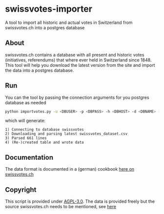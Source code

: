 # swissvotes-importer

A tool to import all historic and actual votes in Switzerland from swissvotes.ch into a postgres database

## About

swissvotes.ch contains a database with all present and historic votes (initiatives, referendums) that where ever held in Switzerland since 1848. This tool will help you download the latest version from the site and import the data into a postgres database.

## Run

You can the tool by passing the connection arguments for you postgres database as needed

```bash
python importvotes.py -u <DBUSER> -p <DBPASS> -h <DBHOST> -d <DBNAME> -t <DBTABLE>
```

which will generate:

```
1) Connecting to database swissvotes
2) Downloading and parsing latest swissvotes_dataset.csv
3) Parsed 661 lines
4) (Re-)created table and wrote data
```

## Documentation

The data format is documented in a (german) cookbook [here on swissvotes.ch](https://swissvotes.ch/page/dataset/codebook-de.pdf)

## Copyright

This script is provided under [AGPL-3.0](./LICENSE). The data is provided freely but the source swissvotes.ch needs to be mentioned, see [here](https://swissvotes.ch/page/dataset)
